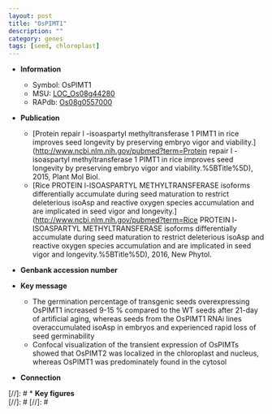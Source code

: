 ```yaml
---
layout: post
title: "OsPIMT1"
description: ""
category: genes
tags: [seed, chloroplast]
---
```


* **Information**  
    + Symbol: OsPIMT1  
    + MSU: [LOC_Os08g44280](http://rice.plantbiology.msu.edu/cgi-bin/ORF_infopage.cgi?orf=LOC_Os08g44280)  
    + RAPdb: [Os08g0557000](http://rapdb.dna.affrc.go.jp/viewer/gbrowse_details/irgsp1?name=Os08g0557000)  

* **Publication**  
    + [Protein repair l -isoaspartyl methyltransferase 1 PIMT1 in rice improves seed longevity by preserving embryo vigor and viability.](http://www.ncbi.nlm.nih.gov/pubmed?term=Protein repair l -isoaspartyl methyltransferase 1 PIMT1 in rice improves seed longevity by preserving embryo vigor and viability.%5BTitle%5D), 2015, Plant Mol Biol.
    + [Rice PROTEIN l-ISOASPARTYL METHYLTRANSFERASE isoforms differentially accumulate during seed maturation to restrict deleterious isoAsp and reactive oxygen species accumulation and are implicated in seed vigor and longevity.](http://www.ncbi.nlm.nih.gov/pubmed?term=Rice PROTEIN l-ISOASPARTYL METHYLTRANSFERASE isoforms differentially accumulate during seed maturation to restrict deleterious isoAsp and reactive oxygen species accumulation and are implicated in seed vigor and longevity.%5BTitle%5D), 2016, New Phytol.

* **Genbank accession number**  

* **Key message**  
    + The germination percentage of transgenic seeds overexpressing OsPIMT1 increased 9-15 % compared to the WT seeds after 21-day of artificial aging, whereas seeds from the OsPIMT1 RNAi lines overaccumulated isoAsp in embryos and experienced rapid loss of seed germinability
    + Confocal visualization of the transient expression of OsPIMTs showed that OsPIMT2 was localized in the chloroplast and nucleus, whereas OsPIMT1 was predominately found in the cytosol

* **Connection**  

[//]: # * **Key figures**  
[//]: # 
[//]: # 
